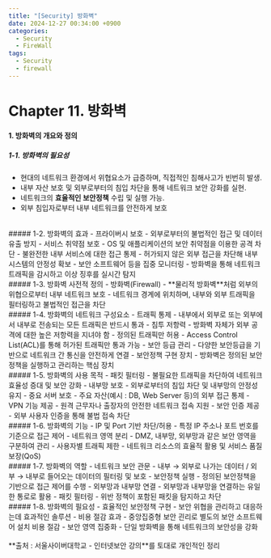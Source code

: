 ```yaml
---
title: "[Security] 방화벽"
date: 2024-12-27 00:34:00 +0900
categories:
  - Security
  - FireWall
tags:
  - Security
  - firewall
---
```


# Chapter 11. 방화벽
#### 1. 방화벽의 개요와 정의
##### 1-1. 방화벽의 필요성
- 현대의 네트워크 환경에서 위협요소가 급증하며, 직접적인 침해사고가 빈번히 발생.
- 내부 자산 보호 및 외부로부터의 침입 차단을 통해 네트워크 보안 강화를 실현.
- 네트워크의 **효율적인 보안정책** 수립 및 실행 가능.
- 외부 침입자로부터 내부 네트워크를 안전하게 보호

<br>
##### 1-2. 방화벽의 효과
- 프라이버시 보호
	- 외부로부터의 불법적인 접근 및 데이터 유출 방지
- 서비스 취약점 보호
	- OS 및 애플리케이션의 보안 취약점을 이용한 공격 차단
- 불완전한 내부 서비스에 대한 접근 통제
	- 허가되지 않은 외부 접근을 차단해 내부 시스템의 안정성 확보 
- 보안 소프트웨어 등을 집중 모니터링
	- 방화벽을 통해 네트워크 트래픽을 감시하고 이상 징후를 실시간 탐지

<br>
##### 1-3. 방화벽 사전적 정의
- 방화벽(Firewall)
	- **물리적 방화벽**처럼 외부의 위협으로부터 내부 네트워크 보호
	- 네트워크 경계에 위치하며, 내부와 외부 트래픽을 필터링하고 불법적인 접근을 차단

<br>
##### 1-4. 방화벽의 네트워크 구성요소
- 트래픽 통제
	- 내부에서 외부로 또는 외부에서 내부로 전송되는 모든 트래픽은 반드시 통과
- 침투 저항력
	- 방화벽 자체가 외부 공격에 대한 높은 저항력을 지녀야 함
- 정의된 트래픽만 허용
	- Access Control List(ACL)를 통해 허가된 트래픽만 통과 가능
- 보안 등급 관리
	- 다양한 보안등급을 기반으로 네트워크 간 통신을 안전하게 연결 
- 보안정책 구현 장치
	- 방화벽은 정의된 보안 정책을 실행하고 관리하는 핵심 장치

<br>
##### 1-5. 방화벽의 사용 목적
- 패킷 필터링
	- 불필요한 트래픽을 차단하여 네트워크 효율성 증대 및 보안 강화
- 내부망 보호
	- 외부로부터의 침입 차단 및 내부망의 안정성 유지
- 중요 서버 보호
	- 주요 자산(예시 : DB, Web Server 등)의 외부 접근 통제
- VPN 기능 제공
	- 원격 근무자나 출장자의 안전한 네트워크 접속 지원
- 보안 인증 제공
	- 외부 사용자 인증을 통해 불법 접속 차단

<br>
##### 1-6. 방화벽의 기능
- IP 및 Port 기반 차단/허용
	- 특정 IP 주소나 포트 번호를 기준으로 접근 제어
- 네트워크 영역 분리
	- DMZ, 내부망, 외부망과 같은 보안 영역을 구분하여 관리
- 사용자별 트래픽 제한
	- 네트워크 리소스의 효율적 활용 및 서비스 품질 보장(QoS)

<br>
##### 1-7. 방화벽의 역할
- 네트워크 보안 관문
	- 내부 → 외부로 나가는 데이터 / 외부 → 내부로 들어오는 데이터의 필터링 및 보호
- 보안정책 실행
	- 정의된 보안정책을 기반으로 접근 제어를 수행
- 외부망과 내부망 연결
	- 외부망과 내부망을 연결하는 유일한 통로로 활용
- 패킷 필터링
	- 위반 정책이 포함된 패킷을 탐지하고 차단

<br>
##### 1-8. 방화벽의 필요성
- 효율적인 보안정책 구현
	- 보안 위협을 관리하고 대응하는데 효과적인 솔루션
- 비용 절감 효과
	- 중앙집중형 보안 괸리로 별도의 보안 소프트웨어 설치 비용 절감
- 보안 영역 집중화
	- 단일 방화벽을 통해 네트워크의 보안성을 강화



<br>
<br>
**출처 : 서울사이버대학교 - 인터넷보안 강의**를 토대로 개인적인 정리
